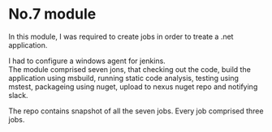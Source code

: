 # No.7 module

In this module, I was required to create jobs in order to treate a .net application.

I had to configure a windows agent for jenkins.<br>
The module comprised seven jons, that checking out the code, build the application using msbuild, running static code analysis, testing using mstest, packageing using nuget, upload to nexus nuget repo and notifying slack.

The repo contains snapshot of all the seven jobs. Every job comprised three jobs.
